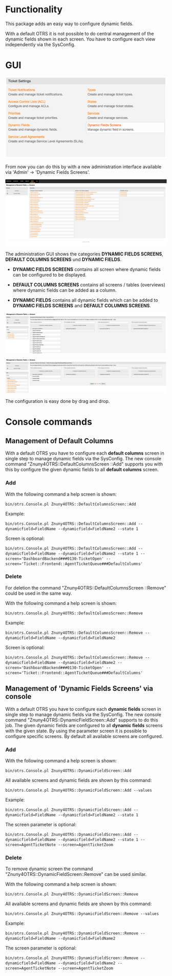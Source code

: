 # Functionality

This package adds an easy way to configure dynamic fields.

With a default OTRS it is not possible to do central management of the dynamic fields shown in each screen. You have to configure each view independently via the SysConfig.

# GUI

![Dynamic Fields Screens](doc/en/images/Admin.png)

From now you can do this by with a new administration interface available via 'Admin' -> 'Dynamic Fields Screens'.

![AdminDynamicFieldScreen](doc/en/images/AdminDynamicFieldScreen.png)

The administration GUI shows the categories **DYNAMIC FIELDS SCREENS**, **DEFAULT COLUMNS SCREENS**  und **DYNAMIC FIELDS**.

 * **DYNAMIC FIELDS SCREENS**
 contains all screen where dynamic fields can be configured to be displayed.

 * **DEFAULT COLUMNS SCREENS**
 contains all screens / tables (overviews) where dynamic fields can be added as a column.

 * **DYNAMIC FIELDS**
 contains all dynamic fields which can be added to **DYNAMIC FIELDS SCREENS** and **DEFAULT COLUMNS SCREENS**.

![AdminDynamicFieldScreenEditDynamicField](doc/en/images/AdminDynamicFieldScreenEditDynamicField.png)

![AdminDynamicFieldScreenEditScreen](doc/en/images/AdminDynamicFieldScreenEditScreen.png)

The configuration is easy done by drag and drop.


# Console commands

## Management of Default Columns

With a default OTRS you have to configure each **default columns** screen in single step to manage dynamic fields via the SysConfig.
The new console command "Znuny4OTRS::DefaultColumnsScreen ::Add" supports you with this by configure the given dynamic fields to all **default columns** screen.

### Add

With the following command a help screen is shown:
```
bin/otrs.Console.pl Znuny4OTRS::DefaultColumnsScreen::Add
```

Example:
```
bin/otrs.Console.pl Znuny4OTRS::DefaultColumnsScreen::Add --dynamicfield=FieldName --dynamicfield=FieldName2 --state 1
```

Screen is optional:
```
bin/otrs.Console.pl Znuny4OTRS::DefaultColumnsScreen::Add --dynamicfield=FieldName --dynamicfield=FieldName2 --state 1 --screen='DashboardBackend###0130-TicketOpen' --screen='Ticket::Frontend::AgentTicketQueue###DefaultColumns'
```

### Delete

For deletion the command "Znuny4OTRS::DefaultColumnsScreen ::Remove" could be used in the same way.

With the following command a help screen is shown:
```
bin/otrs.Console.pl Znuny4OTRS::DefaultColumnsScreen::Remove
```

Example:
```
bin/otrs.Console.pl Znuny4OTRS::DefaultColumnsScreen::Remove --dynamicfield=FieldName --dynamicfield=FieldName2
```

Screen is optional:
```
bin/otrs.Console.pl Znuny4OTRS::DefaultColumnsScreen::Remove --dynamicfield=FieldName --dynamicfield=FieldName2 --screen='DashboardBackend###0130-TicketOpen' --screen='Ticket::Frontend::AgentTicketQueue###DefaultColumns'
```


## Management of 'Dynamic Fields Screens' via console

With a default OTRS you have to configure each **dynamic fields** screen in single step to manage dynamic fields via the SysConfig. The new console command "Znuny4OTRS::DynamicFieldScreen::Add" supports to do this job. The given dynamic fields are configured to all **dynamic fields** screens with the given state.
By using the parameter screen it is possible to configure specific screens. By default all available screens are configured.

### Add

With the following command a help screen is shown:
```
bin/otrs.Console.pl Znuny4OTRS::DynamicFieldScreen::Add
```

All available screens and dynamic fields are shown by this command:
```
bin/otrs.Console.pl Znuny4OTRS::DynamicFieldScreen::Add --values
```

Example:
```
bin/otrs.Console.pl Znuny4OTRS::DynamicFieldScreen::Add --dynamicfield=FieldName --dynamicfield=FieldName2 --state 1
```

The screen parameter is optional:
```
bin/otrs.Console.pl Znuny4OTRS::DynamicFieldScreen::Add --dynamicfield=FieldName --dynamicfield=FieldName2 --state 1 --screen=AgentTicketNote --screen=AgentTicketZoom
```

### Delete

To remove dynamic screen the command "Znuny4OTRS::DynamicFieldScreen::Remove" can be used similar.

With the following command a help screen is shown:
```
bin/otrs.Console.pl Znuny4OTRS::DynamicFieldScreen::Remove
```

All available screens and dynamic fields are shown by this command:
```
bin/otrs.Console.pl Znuny4OTRS::DynamicFieldScreen::Remove --values
```

Example:
```
bin/otrs.Console.pl Znuny4OTRS::DynamicFieldScreen::Remove --dynamicfield=FieldName --dynamicfield=FieldName2
```

The screen parameter is optional:
```
bin/otrs.Console.pl Znuny4OTRS::DynamicFieldScreen::Remove --dynamicfield=FieldName --dynamicfield=FieldName2 --screen=AgentTicketNote --screen=AgentTicketZoom
```
